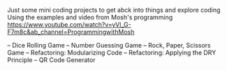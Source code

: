 Just some mini coding projects to get abck into things and explore coding
Using the examples and video from Mosh's programming
https://www.youtube.com/watch?v=yVl_G-F7m8c&ab_channel=ProgrammingwithMosh

– Dice Rolling Game
– Number Guessing Game
– Rock, Paper, Scissors Game
– Refactoring: Modularizing Code
– Refactoring: Applying the DRY Principle
– QR Code Generator